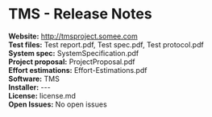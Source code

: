 # TMS - Release Notes
**Website:**   http://tmsproject.somee.com </br>
**Test files:** Test report.pdf, Test spec.pdf, Test protocol.pdf </br>
**System spec:** SystemSpecification.pdf </br>
**Project proposal:** ProjectProposal.pdf </br>
**Effort estimations:** Effort-Estimations.pdf </br>
**Software:** TMS </br>
**Installer:** --- </br>
**License:** license.md </br>
**Open Issues:** No open issues